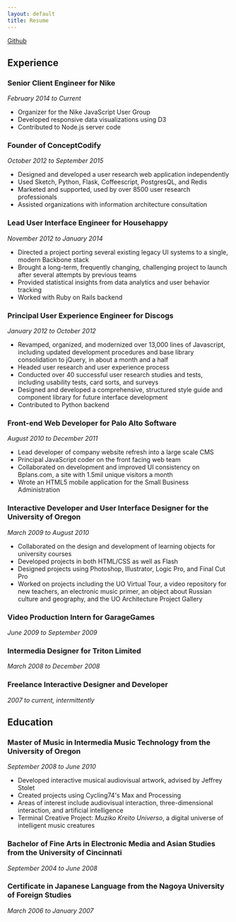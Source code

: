```yaml
---
layout: default
title: Resume
---
```


[Github](https://github.com/heiskr)

Experience
-------------------------------------------

### Senior Client Engineer for Nike

_February 2014 to Current_

- Organizer for the Nike JavaScript User Group
- Developed responsive data visualizations using D3
- Contributed to Node.js server code

### Founder of ConceptCodify

_October 2012 to September 2015_

- Designed and developed a user research web application independently
- Used Sketch, Python, Flask, Coffeescript, PostgresQL, and Redis
- Marketed and supported, used by over 8500 user research professionals
- Assisted organizations with information architecture consultation

### Lead User Interface Engineer for Househappy

_November 2012 to January 2014_

- Directed a project porting several existing legacy UI systems to a single, modern Backbone stack
- Brought a long-term, frequently changing, challenging project to launch after several attempts by previous teams
- Provided statistical insights from data analytics and user behavior tracking
- Worked with Ruby on Rails backend

### Principal User Experience Engineer for Discogs

_January 2012 to October 2012_

- Revamped, organized, and modernized over 13,000 lines of Javascript, including updated development procedures and base library consolidation to jQuery, in about a month and a half
- Headed user research and user experience process
- Conducted over 40 successful user research studies and tests, including usability tests, card sorts, and surveys
- Designed and developed a comprehensive, structured style guide and component library for future interface development
- Contributed to Python backend

### Front-end Web Developer for Palo Alto Software

_August 2010 to December 2011_

- Lead developer of company website refresh into a large scale CMS
- Principal JavaScript coder on the front facing web team
- Collaborated on development and improved UI consistency on Bplans.com, a site with 1.5mil unique visitors a month
- Wrote an HTML5 mobile application for the Small Business Administration

### Interactive Developer and User Interface Designer for the University of Oregon

_March 2009 to August 2010_

- Collaborated on the design and development of learning objects for university courses
- Developed projects in both HTML/CSS as well as Flash
- Designed projects using Photoshop, Illustrator, Logic Pro, and Final Cut Pro
- Worked on projects including the UO Virtual Tour, a video repository for new teachers, an electronic music primer, an object about Russian culture and geography, and the UO Architecture Project Gallery

### Video Production Intern for GarageGames

_June 2009 to September 2009_

### Intermedia Designer for Triton Limited

_March 2008 to December 2008_

### Freelance Interactive Designer and Developer

_2007 to current, intermittently_

Education
-------------------------------------------

### Master of Music in Intermedia Music Technology from the University of Oregon

_September 2008 to June 2010_

- Developed interactive musical audiovisual artwork, advised by Jeffrey Stolet
- Created projects using Cycling74's Max and Processing
- Areas of interest include audiovisual interaction, three-dimensional interaction, and artificial intelligence
- Terminal Creative Project: _Muziko Kreito Universo_, a digital universe of intelligent music creatures

### Bachelor of Fine Arts in Electronic Media and Asian Studies from the University of Cincinnati

_September 2004 to June 2008_

### Certificate in Japanese Language from the Nagoya University of Foreign Studies

_March 2006 to January 2007_
